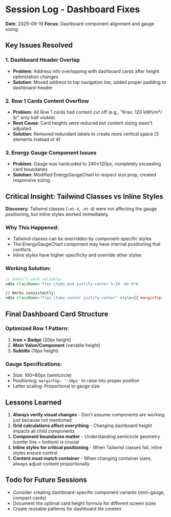 # Session Log - Dashboard Fixes
**Date**: 2025-09-19
**Focus**: Dashboard component alignment and gauge sizing

## Key Issues Resolved

### 1. Dashboard Header Overlap
- **Problem**: Address info overlapping with dashboard cards after height optimization changes
- **Solution**: Moved address to top navigation bar, added proper padding to dashboard-header

### 2. Row 1 Cards Content Overflow
- **Problem**: All Row 1 cards had content cut off (e.g., "Krav: 120 kWh/m²/år" only half visible)
- **Root Cause**: Card heights were reduced but content sizing wasn't adjusted
- **Solution**: Removed redundant labels to create more vertical space (3 elements instead of 4)

### 3. Energy Gauge Component Issues
- **Problem**: Gauge was hardcoded to 240×120px, completely exceeding card boundaries
- **Solution**: Modified EnergyGaugeChart to respect size prop, created responsive sizing

## Critical Insight: Tailwind Classes vs Inline Styles

**Discovery**: Tailwind classes (`-mt-4`, `-mt-9`) were not affecting the gauge positioning, but inline styles worked immediately.

### Why This Happened:
- Tailwind classes can be overridden by component-specific styles
- The EnergyGaugeChart component may have internal positioning that conflicts
- Inline styles have higher specificity and override other styles

### Working Solution:
```jsx
// Doesn't work reliably:
<div className="flex items-end justify-center h-20 -mt-9">

// Works consistently:
<div className="flex items-center justify-center" style={{ marginTop: '-30px', height: '80px' }}>
```

## Final Dashboard Card Structure

### Optimized Row 1 Pattern:
1. **Icon + Badge** (20px height)
2. **Main Value/Component** (variable height)
3. **Subtitle** (16px height)

### Gauge Specifications:
- Size: 160×80px (semicircle)
- Positioning: `marginTop: '-30px'` to raise into proper position
- Letter scaling: Proportional to gauge size

## Lessons Learned

1. **Always verify visual changes** - Don't assume components are working just because not mentioned
2. **Grid calculations affect everything** - Changing dashboard height impacts all child components
3. **Component boundaries matter** - Understanding semicircle geometry (center line = bottom) is crucial
4. **Inline styles for critical positioning** - When Tailwind classes fail, inline styles ensure control
5. **Content must match container** - When changing container sizes, always adjust content proportionally

## Todo for Future Sessions
- Consider creating dashboard-specific component variants (mini-gauge, compact cards)
- Document the optimal card height formula for different screen sizes
- Create reusable patterns for dashboard tile content